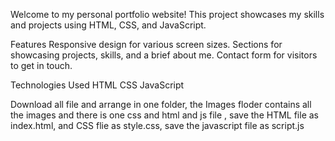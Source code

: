 Welcome to my personal portfolio website! This project showcases my skills and projects using HTML, CSS, and JavaScript.

Features
Responsive design for various screen sizes.
Sections for showcasing projects, skills, and a brief about me.
Contact form for visitors to get in touch.

Technologies Used
HTML
CSS
JavaScript

Download all file and arrange in one folder, the Images floder contains all the images and there is one css and html and js file , save the HTML file as index.html, and CSS flie as style.css, save the javascript file as script.js
